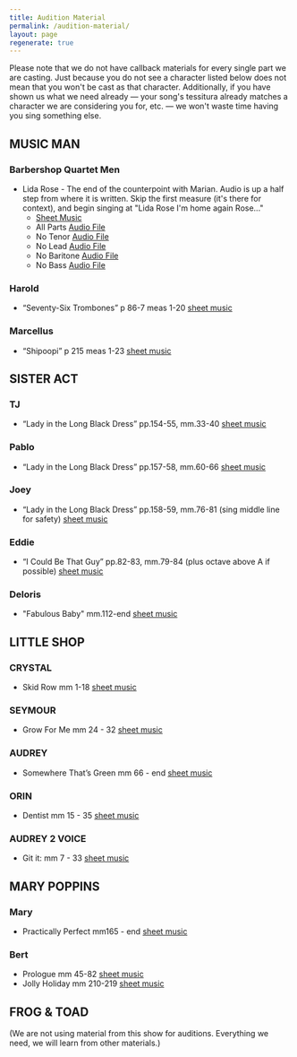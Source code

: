 ```yaml
---
title: Audition Material
permalink: /audition-material/
layout: page
regenerate: true
---
```


Please note that we do not have callback materials for every single part we are casting. Just because you do not see a character listed below does not mean that you won't be cast as that character. Additionally, if you have shown us what we need already — your song's tessitura already matches a character we are considering you for, etc. — we won't waste time having you sing something else.

## MUSIC MAN

### Barbershop Quartet Men
- Lida Rose - The end of the counterpoint with Marian. Audio is up a half step from where it is written. Skip the first measure (it's there for context), and begin singing at "Lida Rose I'm home again Rose..."
  - [Sheet Music](https://www.dropbox.com/s/ctzxeij8vua2x0k/Lida%20Rose%20End.pdf?dl=0)
  - All Parts [Audio File](https://www.dropbox.com/s/6hv7an193ro5xgk/Lida%20Rose%20Equal%20Parts%20%28ending%29.mp3?dl=0)
  - No Tenor [Audio File](https://www.dropbox.com/s/jkjvu4hyykbx543/Lida%20Rose%20No%20Tenor%20%28ending%29.mp3?dl=0)
  - No Lead [Audio File](https://www.dropbox.com/s/hyzr6ua0c0x246v/Lida%20Rose%20No%20Lead%20%28ending%29.mp3?dl=0)
  - No Baritone [Audio File](https://www.dropbox.com/s/0iwklf1n6npzxru/Lida%20Rose%20No%20Baritone%20%28ending%29.mp3?dl=0)
  - No Bass [Audio File](https://www.dropbox.com/s/ybe952sf5jun5dx/Lida%20Rose%20No%20Bass%20%28ending%29.mp3?dl=0)

### Harold
- “Seventy-Six Trombones” p 86-7 meas 1-20 [sheet music](https://www.dropbox.com/s/utxcy4r8omy57vn/Harold%20Hill.pdf?dl=0)

### Marcellus
- “Shipoopi” p 215 meas 1-23 [sheet music](https://www.dropbox.com/s/nubq8ac6i1s42mg/Marcellus.pdf?dl=0)

## SISTER ACT

### TJ
- “Lady in the Long Black Dress” pp.154-55, mm.33-40 [sheet music](https://www.dropbox.com/s/hz2a3w714o51ro5/TJ.pdf?dl=0)

### Pablo
- “Lady in the Long Black Dress” pp.157-58, mm.60-66 [sheet music](https://www.dropbox.com/s/bffevsty1wig6kd/Pablo.pdf?dl=0)

### Joey
- “Lady in the Long Black Dress” pp.158-59, mm.76-81 (sing middle line for safety) [sheet music](https://www.dropbox.com/s/q12n8jm8upavicj/Joey.pdf?dl=0)

### Eddie
- “I Could Be That Guy” pp.82-83, mm.79-84 (plus octave above A if possible) [sheet music](https://www.dropbox.com/s/qtexqp0prb97qcn/Eddie.pdf?dl=0)

### Deloris
- "Fabulous Baby" mm.112-end [sheet music](https://www.dropbox.com/s/tpkosmc7lcfz7kb/Deloris.pdf?dl=0)

## LITTLE SHOP

### CRYSTAL
- Skid Row mm 1-18 [sheet music](https://www.dropbox.com/s/eoz5nu1jsmmtzyw/Crystal.pdf?dl=0)

### SEYMOUR
- Grow For Me mm 24 - 32 [sheet music](https://www.dropbox.com/s/uxgvnhvj38lgigu/Seymour.pdf?dl=0)

### AUDREY
- Somewhere That’s Green mm 66 - end [sheet music](https://www.dropbox.com/s/qqh5j7nnxnvjh03/Audrey.pdf?dl=0)

### ORIN
- Dentist mm 15 - 35 [sheet music](https://www.dropbox.com/s/l3roqppwyldi3fb/Orin.pdf?dl=0)

### AUDREY 2 VOICE
- Git it: mm 7 - 33 [sheet music](https://www.dropbox.com/s/rezzpglww38b9t3/Audrey%202%20Voice.pdf?dl=0)

## MARY POPPINS

### Mary
- Practically Perfect mm165 - end [sheet music](https://www.dropbox.com/s/2lv8ld8klns2fdd/Mary%20Poppins.pdf?dl=0)

### Bert
- Prologue mm 45-82 [sheet music](https://www.dropbox.com/s/1rgu26nmqhibvj8/Bert%20Prologue.pdf?dl=0)
- Jolly Holiday mm 210-219 [sheet music](https://www.dropbox.com/s/a3uhl7u2ikyu5a0/Bert%20Jolly%20Holiday.pdf?dl=0)

## FROG & TOAD
(We are not using material from this show for auditions. Everything we need, we will learn from other materials.)